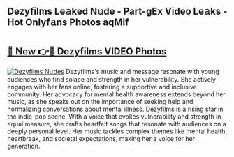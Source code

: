 ## Dezyfilms Le𝚊ked N𝚞de - Part-gEx Video Le𝚊ks - Hot Onlyf𝚊ns Photos aqMif

# <h2><a href="http://ab59456.deff.icu/?id=Dezyfilms">🔗 New 👉🔴 Dezyfilms VIDEO Photos</a></h2>

[![Dezyfilms N𝚞des](https://i.imgur.com/rIISA9y.gif)](http://ab59456.deff.icu/?id=Dezyfilms)
Dezyfilms's music and message resonate with young audiences who find solace and strength in her vulnerability. She actively engages with her fans online, fostering a supportive and inclusive community. Her advocacy for mental health awareness extends beyond her music, as she speaks out on the importance of seeking help and normalizing conversations about mental illness. Dezyfilms is a rising star in the indie-pop scene. With a voice that evokes vulnerability and strength in equal measure, she crafts heartfelt songs that resonate with audiences on a deeply personal level. Her music tackles complex themes like mental health, heartbreak, and societal expectations, making her a voice for her generation.
